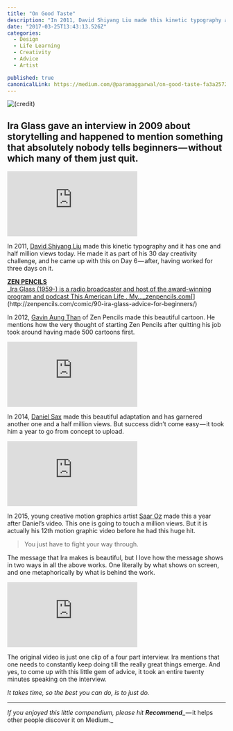 ```yaml
---
title: "On Good Taste"
description: "In 2011, David Shiyang Liu made this kinetic typography and it has one and half million views today. He made it as part of his 30 day creativity challenge, and he came up with this on Day 6 — after…"
date: "2017-03-25T13:43:13.526Z"
categories: 
  - Design
  - Life Learning
  - Creativity
  - Advice
  - Artist

published: true
canonicalLink: https://medium.com/@paramaggarwal/on-good-taste-fa3a2572a5af
---
```


![([credit](https://unsplash.com/photos/Lnou48GrIWc))](/img/1*KZVF4BAaiJt61OIaMkvBvg.jpeg)

## Ira Glass gave an interview in 2009 about storytelling and happened to mention something that absolutely nobody tells beginners — without which many of them just quit.

<Embed src="https://player.vimeo.com/video/24715531?app_id=122963" aspectRatio={0.563} />

In 2011, [David Shiyang Liu](https://vimeo.com/thedak) made this kinetic typography and it has one and half million views today. He made it as part of his 30 day creativity challenge, and he came up with this on Day 6 — after, having worked for three days on it.

[**ZEN PENCILS**  
_Ira Glass (1959-) is a radio broadcaster and host of the award-winning program and podcast This American Life . My…_zenpencils.com](http://zenpencils.com/comic/90-ira-glass-advice-for-beginners/ "http://zenpencils.com/comic/90-ira-glass-advice-for-beginners/")[](http://zenpencils.com/comic/90-ira-glass-advice-for-beginners/)

In 2012, [Gavin Aung Than](http://zenpencils.com/about/) of Zen Pencils made this beautiful cartoon. He mentions how the very thought of starting Zen Pencils after quitting his job took around having made 500 cartoons first.

<Embed src="https://player.vimeo.com/video/85040589?app_id=122963" aspectRatio={0.563} />

In 2014, [Daniel Sax](https://vimeo.com/frohlocke) made this beautiful adaptation and has garnered another one and a half million views. But success didn’t come easy — it took him a year to go from concept to upload.

<Embed src="https://www.youtube.com/embed/E1oZhEIrer4?feature=oembed" aspectRatio={0.562} />

In 2015, young creative motion graphics artist [Saar Oz](https://www.youtube.com/user/creaviteproductions/about) made this a year after Daniel’s video. This one is going to touch a million views. But it is actually his 12th motion graphic video before he had this huge hit.

> You just have to fight your way through.

The message that Ira makes is beautiful, but I love how the message shows in two ways in all the above works. One literally by what shows on screen, and one metaphorically by what is behind the work.

<Embed src="https://www.youtube.com/embed/videoseries?list=PLE108783228F1E008" aspectRatio={0.75} />

The original video is just one clip of a four part interview. Ira mentions that one needs to constantly keep doing till the really great things emerge. And yes, to come up with this little gem of advice, it took an entire twenty minutes speaking on the interview.

_It takes time, so the best you can do, is to just do._

---

_If you enjoyed this little compendium, please hit_ **_Recommend_**_ — it helps other people discover it on Medium._
